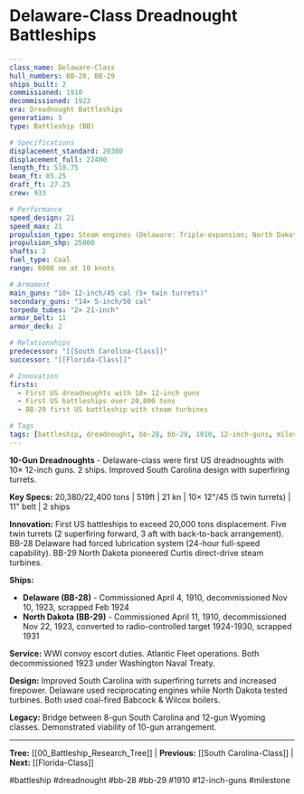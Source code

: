 # Delaware-Class Dreadnought Battleships

```yaml
---
class_name: Delaware-Class
hull_numbers: BB-28, BB-29
ships_built: 2
commissioned: 1910
decommissioned: 1923
era: Dreadnought Battleships
generation: 5
type: Battleship (BB)

# Specifications
displacement_standard: 20380
displacement_full: 22400
length_ft: 518.75
beam_ft: 85.25
draft_ft: 27.25
crew: 933

# Performance
speed_design: 21
speed_max: 21
propulsion_type: Steam engines (Delaware: Triple-expansion; North Dakota: Curtis turbines)
propulsion_shp: 25000
shafts: 2
fuel_type: Coal
range: 6000 nm at 10 knots

# Armament
main_guns: "10× 12-inch/45 cal (5× twin turrets)"
secondary_guns: "14× 5-inch/50 cal"
torpedo_tubes: "2× 21-inch"
armor_belt: 11
armor_deck: 2

# Relationships
predecessor: "[[South Carolina-Class]]"
successor: "[[Florida-Class]]"

# Innovation
firsts:
  - First US dreadnoughts with 10× 12-inch guns
  - First US battleships over 20,000 tons
  - BB-29 first US battleship with steam turbines

# Tags
tags: [battleship, dreadnought, bb-28, bb-29, 1910, 12-inch-guns, milestone]
---
```

**10-Gun Dreadnoughts** - Delaware-class were first US dreadnoughts with 10× 12-inch guns. 2 ships. Improved South Carolina design with superfiring turrets.

**Key Specs:** 20,380/22,400 tons | 519ft | 21 kn | 10× 12"/45 (5 twin turrets) | 11" belt | 2 ships

**Innovation:** First US battleships to exceed 20,000 tons displacement. Five twin turrets (2 superfiring forward, 3 aft with back-to-back arrangement). BB-28 Delaware had forced lubrication system (24-hour full-speed capability). BB-29 North Dakota pioneered Curtis direct-drive steam turbines.

**Ships:**
- **Delaware (BB-28)** - Commissioned April 4, 1910, decommissioned Nov 10, 1923, scrapped Feb 1924
- **North Dakota (BB-29)** - Commissioned April 11, 1910, decommissioned Nov 22, 1923, converted to radio-controlled target 1924-1930, scrapped 1931

**Service:** WWI convoy escort duties. Atlantic Fleet operations. Both decommissioned 1923 under Washington Naval Treaty.

**Design:** Improved South Carolina with superfiring turrets and increased firepower. Delaware used reciprocating engines while North Dakota tested turbines. Both used coal-fired Babcock & Wilcox boilers.

**Legacy:** Bridge between 8-gun South Carolina and 12-gun Wyoming classes. Demonstrated viability of 10-gun arrangement.

---
**Tree:** [[00_Battleship_Research_Tree]] | **Previous:** [[South Carolina-Class]] | **Next:** [[Florida-Class]]

#battleship #dreadnought #bb-28 #bb-29 #1910 #12-inch-guns #milestone
